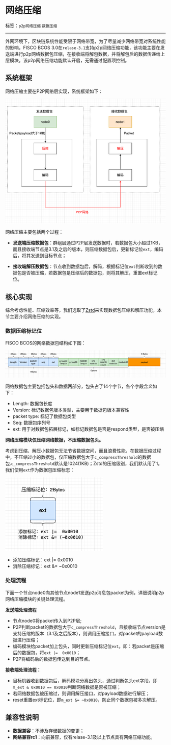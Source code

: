 # 网络压缩

标签：``p2p网络压缩`` ``数据压缩``

----

外网环境下，区块链系统性能受限于网络带宽，为了尽量减少网络带宽对系统性能的影响，FISCO BCOS 3.0在`relase-3.1`支持p2p网络压缩功能，该功能主要在发送端进行p2p网络数据包压缩，在接收端将解包数据，并将解包后的数据传递给上层模块。该p2p网络压缩功能默认开启，无需通过配置项控制。


## 系统框架

网络压缩主要在P2P网络层实现，系统框架如下：

![](../../images/design/compress_architecture.png)

网络压缩主要包括两个过程：

- **发送端压缩数据包**：群组层通过P2P层发送数据时，若数据包大小超过1KB，而且接收端节点是3.1及之后的版本，则压缩数据包后，更新标记位`ext`，编码后，将其发送到目标节点；

- **接收端解压数据包**：节点收到数据包后，解码，根据标记位`ext`判断收到的数据包是否被压缩，若数据包是压缩后的数据包，则将其解压，重置ext标记位。


## 核心实现

综合考虑性能、压缩效率等，我们选取了[Zstd](https://github.com/facebook/zstd)来实现数据包压缩和解压功能。本节主要介绍网络压缩的实现。


### 数据压缩标记位

FISCO BCOS的网络数据包结构如下图：

![](../../images/design/p2p_packet_structure.png)

网络数据包主要包括包头和数据两部分，包头占了14个字节，各个字段含义如下：

- Length: 数据包长度
- Version: 标记数据包版本类型，主要用于数据包版本兼容性
- packet type: 标记了数据包类型
- Seq: 数据包序列号
- ext: 用于对数据包拓展标记，如标记数据包是否是respond类型，是否被压缩

**网络压缩模块仅压缩网络数据，不压缩数据包头。**

考虑到压缩、解压小数据包无法节省数据空间，而且浪费性能，在数据压缩过程中，不压缩过小的数据包，仅压缩数据包大于`c_compressThreshold`的数据包.`c_compressThreshold`默认是1024(1KB)；Zstd的压缩级别，我们默认用了1。我们使用`ext`作为数据包压缩标志：

![](../../images/design/compress_flag.png)

- 添加压缩标记：ext |=  0x0010
- 消除压缩标记：ext &= ~0x0010

### 处理流程

下面一个节点node0向其他节点node1发送p2p消息包packet为例，详细说明p2p网络压缩模块的关键处理流程。

**发送端处理流程**

- 节点node0将packet传入到P2P层;
- P2P判断packet的数据包大于`c_compressThreshold`，且接收端节点version是支持压缩的版本（3.1及之后版本），则调用压缩接口，对packet的payload数据进行压缩；
- 编码模块给packet加上包头，同时更新压缩标记位`ext`。即：若packet是压缩后的数据包，将`ext |=  0x0010`；
- P2P将编码后的数据包传送到目的节点。

**接收端处理流程：**

- 目标机器收到数据包后，解码模块分离出包头，通过判断包头ext字段，即`m_ext & 0x0010 == 0x0010`判断网络数据是否被压缩；
- 若网络数据包被压缩过，则调用解压接口，对payload数据进行解压；
- reset重置ext标记位，即`m_ext &= ~0x0010`，防止同个数据包被多次解压。


## 兼容性说明

- **数据兼容**：不涉及存储数据的变更；
- **网络兼容rc1**：向前兼容，仅有relase-3.1及以上节点具有网络压缩功能。